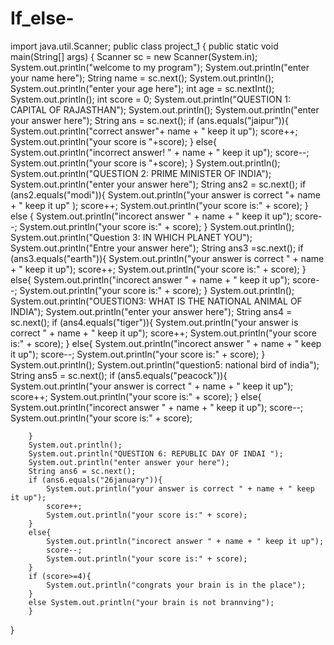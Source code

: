 # If_else-
import java.util.Scanner;
public class project_1 {
    public static void main(String[] args) {
        Scanner sc = new Scanner(System.in);
        System.out.println("welcome to my program");
        System.out.println("enter your name here");
        String name = sc.next();
        System.out.println();
        System.out.println("enter your age here");
        int age = sc.nextInt();
        System.out.println();
        int score = 0;
        System.out.println("QUESTION 1: CAPITAL OF RAJASTHAN");
        System.out.println();
        System.out.println("enter your answer here");
        String ans = sc.next();
        if (ans.equals("jaipur")){
            System.out.println("correct answer"+ name + " keep it up");
            score++;
            System.out.println("your score is "+score);
        }
        else{
            System.out.println("incorrect answer! " + name + "  keep it up");
            score--;
            System.out.println("your score is "+score);
        }
        System.out.println();
        System.out.println("QUESTION 2: PRIME MINISTER OF INDIA");
        System.out.println("enter your answer here");
        String ans2 = sc.next();
        if (ans2.equals("modi")){
            System.out.println("your answer is correct "+ name + " keep it up" );
            score++;
            System.out.println("your score is:" + score);
        }
        else {
            System.out.println("incorect answer " + name + " keep it up");
            score--;
            System.out.println("your score is:" + score);
        }
        System.out.println();
        System.out.println("Question 3: IN WHICH PLANET YOU");
        System.out.println("Entre your answer here");
        String ans3 =sc.next();
        if (ans3.equals("earth")){
            System.out.println("your answer is correct " + name + " keep it up");
            score++;
            System.out.println("your score is:" + score);
        }
        else{
            System.out.println("incorect answer " + name + " keep it up");
            score--;
            System.out.println("your score is:" + score);
        }
        System.out.println();
        System.out.println("OUESTION3: WHAT IS THE NATIONAL ANIMAL OF INDIA");
        System.out.println("enter your answer here");
        String ans4 = sc.next();
        if (ans4.equals("tiger")){
            System.out.println("your answer is correct " + name + " keep it up");
            score++;
            System.out.println("your score is:" + score);
        }
        else{
            System.out.println("incorect answer " + name + " keep it up");
            score--;
            System.out.println("your score is:" + score);
        }
        System.out.println();
        System.out.println("question5: national bird of india");
        String  ans5 = sc.next();
        if (ans5.equals("peacock")){
            System.out.println("your answer is correct " + name + " keep it up");
            score++;
            System.out.println("your score is:" + score);
        }
        else{
            System.out.println("incorect answer " + name + " keep it up");
            score--;
            System.out.println("your score is:" + score);

        }
        System.out.println();
        System.out.println("QUESTION 6: REPUBLIC DAY OF INDAI ");
        System.out.println("enter answer your here");
        String ans6 = sc.next();
        if (ans6.equals("26january")){
            System.out.println("your answer is correct " + name + " keep it up");
            score++;
            System.out.println("your score is:" + score);
        }
        else{
            System.out.println("incorect answer " + name + " keep it up");
            score--;
            System.out.println("your score is:" + score);
        }
        if (score>=4){
            System.out.println("congrats your brain is in the place");
        }
        else System.out.println("your brain is not brannving");
        }








}
